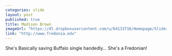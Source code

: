 ```yaml
---
categories: slide
layout: post
published: true
title: Madison Brown
imageUrl: "https://dl.dropboxusercontent.com/u/64133716/Homepage/Slides/madison.jpg"
link: "http://www.fredonia.edu"
---
```


She's Basically saving Buffalo single handedly... She's a Fredonian!
